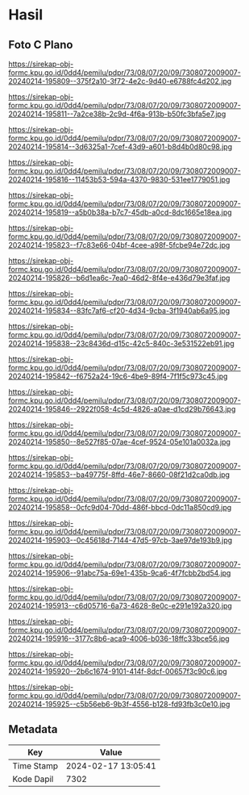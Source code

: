 # Hasil

## Foto C Plano

https://sirekap-obj-formc.kpu.go.id/0dd4/pemilu/pdpr/73/08/07/20/09/7308072009007-20240214-195809--375f2a10-3f72-4e2c-9d40-e6788fc4d202.jpg

https://sirekap-obj-formc.kpu.go.id/0dd4/pemilu/pdpr/73/08/07/20/09/7308072009007-20240214-195811--7a2ce38b-2c9d-4f6a-913b-b50fc3bfa5e7.jpg

https://sirekap-obj-formc.kpu.go.id/0dd4/pemilu/pdpr/73/08/07/20/09/7308072009007-20240214-195814--3d6325a1-7cef-43d9-a601-b8d4b0d80c98.jpg

https://sirekap-obj-formc.kpu.go.id/0dd4/pemilu/pdpr/73/08/07/20/09/7308072009007-20240214-195816--11453b53-594a-4370-9830-531ee1779051.jpg

https://sirekap-obj-formc.kpu.go.id/0dd4/pemilu/pdpr/73/08/07/20/09/7308072009007-20240214-195819--a5b0b38a-b7c7-45db-a0cd-8dc1665e18ea.jpg

https://sirekap-obj-formc.kpu.go.id/0dd4/pemilu/pdpr/73/08/07/20/09/7308072009007-20240214-195823--f7c83e66-04bf-4cee-a98f-5fcbe94e72dc.jpg

https://sirekap-obj-formc.kpu.go.id/0dd4/pemilu/pdpr/73/08/07/20/09/7308072009007-20240214-195826--b6d1ea6c-7ea0-46d2-8f4e-e436d79e3faf.jpg

https://sirekap-obj-formc.kpu.go.id/0dd4/pemilu/pdpr/73/08/07/20/09/7308072009007-20240214-195834--83fc7af6-cf20-4d34-9cba-3f1940ab6a95.jpg

https://sirekap-obj-formc.kpu.go.id/0dd4/pemilu/pdpr/73/08/07/20/09/7308072009007-20240214-195838--23c8436d-d15c-42c5-840c-3e531522eb91.jpg

https://sirekap-obj-formc.kpu.go.id/0dd4/pemilu/pdpr/73/08/07/20/09/7308072009007-20240214-195842--f6752a24-19c6-4be9-89f4-7f1f5c973c45.jpg

https://sirekap-obj-formc.kpu.go.id/0dd4/pemilu/pdpr/73/08/07/20/09/7308072009007-20240214-195846--2922f058-4c5d-4826-a0ae-d1cd29b76643.jpg

https://sirekap-obj-formc.kpu.go.id/0dd4/pemilu/pdpr/73/08/07/20/09/7308072009007-20240214-195850--8e527f85-07ae-4cef-9524-05e101a0032a.jpg

https://sirekap-obj-formc.kpu.go.id/0dd4/pemilu/pdpr/73/08/07/20/09/7308072009007-20240214-195853--ba49775f-8ffd-46e7-8660-08f21d2ca0db.jpg

https://sirekap-obj-formc.kpu.go.id/0dd4/pemilu/pdpr/73/08/07/20/09/7308072009007-20240214-195858--0cfc9d04-70dd-486f-bbcd-0dc11a850cd9.jpg

https://sirekap-obj-formc.kpu.go.id/0dd4/pemilu/pdpr/73/08/07/20/09/7308072009007-20240214-195903--0c45618d-7144-47d5-97cb-3ae97de193b9.jpg

https://sirekap-obj-formc.kpu.go.id/0dd4/pemilu/pdpr/73/08/07/20/09/7308072009007-20240214-195906--91abc75a-69e1-435b-9ca6-4f7fcbb2bd54.jpg

https://sirekap-obj-formc.kpu.go.id/0dd4/pemilu/pdpr/73/08/07/20/09/7308072009007-20240214-195913--c6d05716-6a73-4628-8e0c-e291e192a320.jpg

https://sirekap-obj-formc.kpu.go.id/0dd4/pemilu/pdpr/73/08/07/20/09/7308072009007-20240214-195916--3177c8b6-aca9-4006-b036-18ffc33bce56.jpg

https://sirekap-obj-formc.kpu.go.id/0dd4/pemilu/pdpr/73/08/07/20/09/7308072009007-20240214-195920--2b6c1674-9101-414f-8dcf-00657f3c90c6.jpg

https://sirekap-obj-formc.kpu.go.id/0dd4/pemilu/pdpr/73/08/07/20/09/7308072009007-20240214-195925--c5b56eb6-9b3f-4556-b128-fd93fb3c0e10.jpg


## Metadata

| Key        | Value               |
| ---------- | ------------------- |
| Time Stamp | 2024-02-17 13:05:41 |
| Kode Dapil | 7302                |



